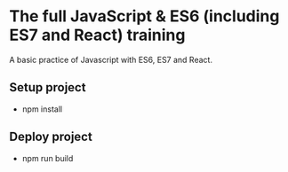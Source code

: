 # The full JavaScript & ES6 (including ES7 and React) training
A basic practice of Javascript with ES6, ES7 and React.

## Setup project
* npm install

## Deploy project
* npm run build